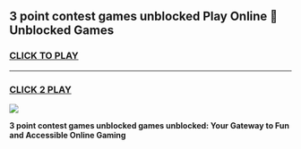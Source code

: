 
## 3 point contest games unblocked Play Online 👋 Unblocked Games
<h3>
<a href="https://premium.freeplayer.one?title=3_point_contest_games_unblocked&ref=19F">CLICK TO PLAY</a></h3>
<hr>

<h3>
<a href="https://premium.freeplayer.one?title=3_point_contest_games_unblocked&ref=19F">CLICK 2 PLAY</a>
  
</h3>

<a href="https://premium.freeplayer.one?title=3_point_contest_games_unblocked&ref=19F"><img src="https://clearcache.store/games.png"></a>


**3 point contest games unblocked games unblocked: Your Gateway to Fun and Accessible Online Gaming**
